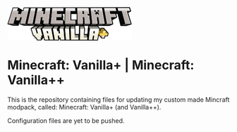 <img align="center" width="282" length="76" src="assets/images/Vanilla+.png" alt="Minecraft: Vanilla+"  src="assets/images/Vanilla++.png" alt="Minecraft: Vanilla++">

# Minecraft: Vanilla+ | Minecraft: Vanilla++

This is the repository containing files for updating my custom made Mincraft modpack, called: Minecraft: Vanilla+ (and Vanilla++). 

Configuration files are yet to be pushed.